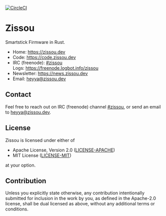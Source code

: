 [![CircleCI](https://img.shields.io/circleci/build/github/nickray/zissou/master.svg)](https://circleci.com/gh/nickray/zissou/tree/master)

# Zissou

Smartstick Firmware in Rust.

- Home: <https://zissou.dev>
- Code: <https://code.zissou.dev>
- IRC (freenode): [#zissou](https://webchat.freenode.net/?channels=#zissou)  
  Logs: <https://freenode.logbot.info/zissou>
- Newsletter: <https://news.zissou.dev>
- Email: [heyya@zissou.dev](mailto:heyya@zissou.dev)


## Contact

Feel free to reach out on IRC (freenode) channel [#zissou](https://webchat.freenode.net/?channels=#zissou), or send an email to [heyya@zissou.dev](mailto:heyya@zissou.dev).

## License

Zissou is licensed under either of

- Apache License, Version 2.0 ([LICENSE-APACHE](LICENSE-APACHE))
- MIT License ([LICENSE-MIT](LICENSE-MIT))

at your option.

## Contribution

Unless you explicitly state otherwise, any contribution intentionally submitted for inclusion in the work by you, as defined in the Apache-2.0 license, shall be dual licensed as above, without any additional terms or conditions.
